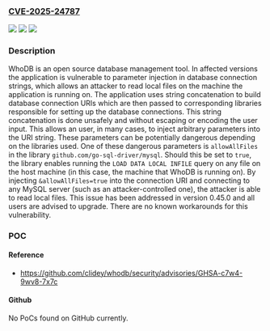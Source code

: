 ### [CVE-2025-24787](https://cve.mitre.org/cgi-bin/cvename.cgi?name=CVE-2025-24787)
![](https://img.shields.io/static/v1?label=Product&message=whodb&color=blue)
![](https://img.shields.io/static/v1?label=Version&message=%3C%200.45.0%20&color=brightgreen)
![](https://img.shields.io/static/v1?label=Vulnerability&message=CWE-943%3A%20Improper%20Neutralization%20of%20Special%20Elements%20in%20Data%20Query%20Logic&color=brightgreen)

### Description

WhoDB is an open source database management tool. In affected versions the application is vulnerable to parameter injection in database connection strings, which allows an attacker to read local files on the machine the application is running on. The application uses string concatenation to build database connection URIs which are then passed to corresponding libraries responsible for setting up the database connections. This string concatenation is done unsafely and without escaping or encoding the user input. This allows an user, in many cases, to inject arbitrary parameters into the URI string. These parameters can be potentially dangerous depending on the libraries used. One of these dangerous parameters is `allowAllFiles` in the library `github.com/go-sql-driver/mysql`. Should this be set to `true`, the library enables running the `LOAD DATA LOCAL INFILE` query on any file on the host machine (in this case, the machine that WhoDB is running on). By injecting `&allowAllFiles=true` into the connection URI and connecting to any MySQL server (such as an attacker-controlled one), the attacker is able to read local files. This issue has been addressed in version 0.45.0 and all users are advised to upgrade. There are no known workarounds for this vulnerability.

### POC

#### Reference
- https://github.com/clidey/whodb/security/advisories/GHSA-c7w4-9wv8-7x7c

#### Github
No PoCs found on GitHub currently.


